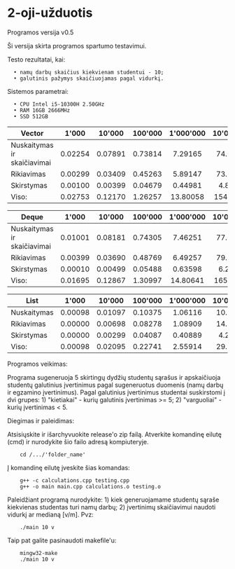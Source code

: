 # 2-oji-užduotis

Programos versija v0.5

Ši versija skirta programos spartumo testavimui.

Testo rezultatai, kai:

      • namų darbų skaičius kiekvienam studentui - 10;
      • galutinis pažymys skaičiuojamas pagal vidurkį.
      
Sistemos parametrai:

      • CPU Intel i5-10300H 2.50GHz
      • RAM 16GB 2666MHz
      • SSD 512GB

| Vector                        | 1'000   | 10'000  | 100'000 | 1'000'000 | 10'000'000 |
| ----------------------------- | :---:   | :---:   | :---:   | :---:     | :---:      |
| Nuskaitymas ir skaičiavimai   | 0.02254 | 0.07891 | 0.73814 | 7.29165   | 74.09560   |
| Rikiavimas                    | 0.00299 | 0.03409 | 0.45263 | 5.89147   | 73.69695   |
| Skirstymas                    | 0.00100 | 0.00399 | 0.04679 | 0.44981   | 4.81296    |
| Viso:                         | 0.02753 | 0.12170 | 1.26257 | 13.80058  | 154.34750  |

| Deque                         | 1'000   | 10'000  | 100'000 | 1'000'000 | 10'000'000 |
| ----------------------------- | :---:   | :---:   | :---:   | :---:     | :---:      |
| Nuskaitymas ir skaičiavimai   | 0.01001 | 0.08181 | 0.74305 | 7.46251   | 77.02090   |
| Rikiavimas                    | 0.00399 | 0.03690 | 0.48769 | 6.49257   | 79.62870   |
| Skirstymas                    | 0.00010 | 0.00499 | 0.05488 | 0.63598   | 6.23764    |
| Viso:                         | 0.01695 | 0.12867 | 1.30997 | 14.80641  | 165.89919  |

| List           | 1'000   | 10'000  | 100'000 | 1'000'000 | 10'000'000 |
| -------------- | :---:   | :---:   | :---:   | :---:     | :---:      |
| Nuskaitymas    | 0.00098 | 0.01097 | 0.10375 | 1.06116   | 10.17448   |
| Rikiavimas     | 0.00000 | 0.00698 | 0.08278 | 1.08909   | 14.82660   |
| Skirstymas     | 0.00000 | 0.00299 | 0.04087 | 0.40889   | 4.22648    |
| Viso:          | 0.00098 | 0.02095 | 0.22741 | 2.55914   | 29.22756   |

Programos veikimas:

Programa sugeneruoja 5 skirtingų dydžių studentų sąrašus ir apskaičiuoja studentų galutinius
įvertinimus pagal sugeneruotus duomenis (namų darbų ir egzamino įvertinimus).
Pagal galutinius įvertinimus studentai suskirstomi į dvi grupes:
      1) "kietiakai" - kurių galutinis įvertinimas >= 5;
      2) "varguoliai" - kurių įvertinimas < 5.

Diegimas ir paleidimas:

   Atsisiųskite ir išarchyvuokite release'o zip failą.
   Atverkite komandinę eilutę (cmd) ir nurodykite šio failo adresą kompiuteryje.

        cd /.../'folder_name'

   Į komandinę eilutę įveskite šias komandas:

        g++ -c calculations.cpp testing.cpp
        g++ -o main main.cpp calculations.o testing.o
        
   Paleidžiant programą nurodykite:
      1) kiek generuojamame studentų sąraše kiekvienas studentas turi namų darbų;
      2) įvertinimų skaičiavimui naudoti vidurkį ar medianą [v/m].
   Pvz:
   
        ./main 10 v
        
   Taip pat galite pasinaudoti makefile'u:
      
        mingw32-make
        ./main 10 v

